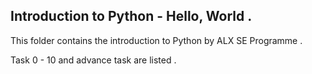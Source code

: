 ## Introduction to Python - Hello, World .

This folder contains the introduction to Python by ALX SE Programme .

Task 0 - 10 and advance task are listed .
